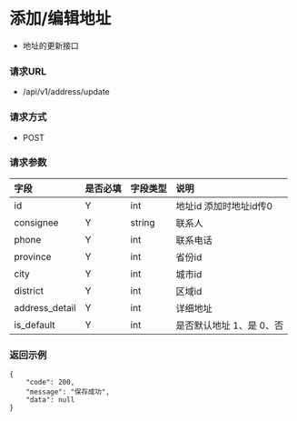 # 添加/编辑地址

* 地址的更新接口

### 请求URL

* /api/v1/address/update

### 请求方式
* POST

### 请求参数

| 字段 | 是否必填 | 字段类型   | 说明              |
|:---|:-----|:-------|:----------------|
| id   | Y    | int    | 地址id  添加时地址id传0 |
| consignee   | Y    | string | 联系人             |
| phone   | Y    | int    | 联系电话            |
| province   | Y    | int    | 省份id            |
| city   | Y    | int    | 城市id            |
| district   | Y    | int    | 区域id            |
| address_detail   | Y    | int    | 详细地址            |
| is_default   | Y    | int    | 是否默认地址 1、是 0、否  |


### 返回示例

```
{
    "code": 200,
    "message": "保存成功",
    "data": null
}
```
